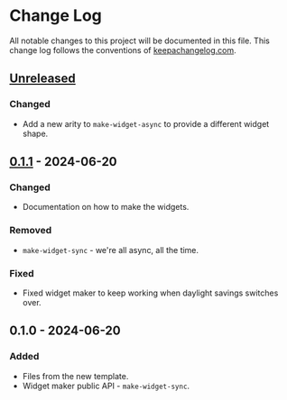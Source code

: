 # Change Log
All notable changes to this project will be documented in this file. This change log follows the conventions of [keepachangelog.com](http://keepachangelog.com/).

## [Unreleased]
### Changed
- Add a new arity to `make-widget-async` to provide a different widget shape.

## [0.1.1] - 2024-06-20
### Changed
- Documentation on how to make the widgets.

### Removed
- `make-widget-sync` - we're all async, all the time.

### Fixed
- Fixed widget maker to keep working when daylight savings switches over.

## 0.1.0 - 2024-06-20
### Added
- Files from the new template.
- Widget maker public API - `make-widget-sync`.

[Unreleased]: https://github.com/crad/crad/compare/0.1.1...HEAD
[0.1.1]: https://github.com/crad/crad/compare/0.1.0...0.1.1
